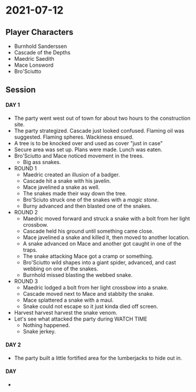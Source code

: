 # 2021-07-12
## Player Characters
* Burnhold Sanderssen
* Cascade of the Depths
* Maedric Saedith
* Mace Lonsword
* Bro'Sciutto
## Session
#### DAY 1
* The party went west out of town for about two hours to the construction site.
* The party strategized. Cascade just looked confused. Flaming oil was suggested. Flaming spheres. Wackiness ensued.
* A tree is to be knocked over and used as cover "just in case"
* Secure area was set up. Plans were made. Lunch was eaten.
* Bro'Sciutto and Mace noticed movement in the trees.
	* Big ass snakes.
* ROUND 1
	* Maedric created an illusion of a badger.
	* Cascade hit a snake with his javelin.
	* Mace javelined a snake as well.
	* The snakes made their way down the tree.
	* Bro'Sciuto struck one of the snakes with a _magic stone_.
	* Burny advanced and then blasted one of the snakes.
* ROUND 2
	* Maedric moved forward and struck a snake with a bolt from her light crossbow.
	* Cascade held his ground until something came close.
	* Mace javelined a snake and killed it, then moved to another location.
	* A snake advanced on Mace and another got caught in one of the traps.
	* The snake attacking Mace got a cramp or something.
	* Bro'Sciutto wild shapes into a giant spider, advanced, and cast webbing on one of the snakes.
	* Burnhold missed blasting the webbed snake.
* ROUND 3
	* Maedric lodged a bolt from her light crossbow into a snake.
	* Cascade moved next to Mace and stabbity the snake.
	* Mace splattered a snake with a maul.
	* Snake could not escape so it just kinda died off screen.
* Harvest harvest harvest the snake venom.
* Let's see what attacked the party during WATCH TIME
	* Nothing happened.
	* Snake jerkey.
#### DAY 2
* The party built a little fortified area for the lumberjacks to hide out in.
#### DAY
* 
<!--stackedit_data:
eyJoaXN0b3J5IjpbNzY4MDQ4MDMxLDQ2ODI2MTcwOSwtMTEzMT
A0NTYyMiwxMTA2ODk5NTA2LDY3NjM3MDA5MiwtNjY4NTczOTM2
LDE2MTUxMDY3NzEsLTIwMzk0NjIxMjcsLTExODAwOTU3OTcsLT
E5ODc1MTE0MTEsLTU1NjIzMjc5MywxOTYzOTIzNzE5LDI1MzE2
NDYzOF19
-->
